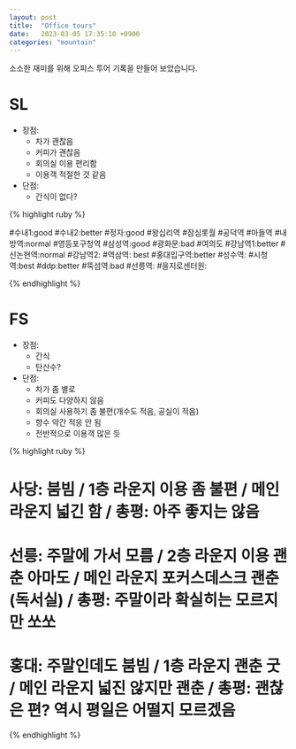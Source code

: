 ```yaml
---
layout: post
title:  "Office tours"
date:   2023-03-05 17:35:10 +0900
categories: "mountain"
---
```

소소한 재미를 위해 오피스 투어 기록을 만들어 보았습니다.

# SL  
* 장점:
	* 차가 괜찮음  
	* 커피가 괜찮음  
	* 회의실 이용 편리함  
	* 이용객 적절한 것 같음  
* 단점:
	* 간식이 없다?  

{% highlight ruby %}


#수내1:good
#수내2:better
#정자:good
#왕십리역
#잠심롯월
#공덕역
#마들역
#내방역:normal
#영등포구청역
#삼성역:good
#광화문:bad
#여의도
#강남역1:better
#신논현역:normal
#강남역2:
#역삼역: best
#홍대입구역:better
#성수역:
#시청역:best
#ddp:better
#뚝섬역:bad
#선릉역:
#을지로센터원:

{% endhighlight %}




# FS  
* 장점:   
	* 간식  
	* 탄산수?  
* 단점:  
	* 차가 좀 별로  
	* 커피도 다양하지 않음  
	* 회의실 사용하기 좀 불편(개수도 적음, 공실이 적음)  
	* 향수 약간 적응 안 됨  
	* 전반적으로 이용객 많은 듯  


{% highlight ruby %}

# 사당: 붐빔 / 1층 라운지 이용 좀 불편 / 메인 라운지 넓긴 함 / 총평: 아주 좋지는 않음  
# 선릉: 주말에 가서 모름 / 2층 라운지 이용 괜춘 아마도 / 메인 라운지 포커스데스크 괜춘(독서실)  / 총평: 주말이라 확실히는 모르지만 쏘쏘  
# 홍대: 주말인데도 붐빔 / 1층 라운지 괜춘 굿 / 메인 라운지 넓진 않지만 괜춘 / 총평: 괜찮은 편? 역시 평일은 어떨지 모르겠음  

{% endhighlight %}

